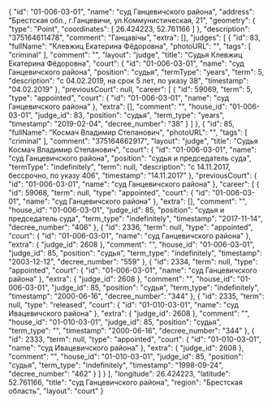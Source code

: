 {
"id": "01-006-03-01",
"name": "суд Ганцевичского района",
"address": "Брестская обл., г.Ганцевичи, ул.Коммунистическая, 21",
"geometry": {
"type": "Point",
"coordinates": [
26.424223, 52.761166
]
},
"description": "375164611478",
"comment": "Ганцавічы",
"extra": [],
"judges": [
{
"id": 83,
"fullName": "Клевжиц Екатерина Фёдоровна",
"photoURL": "",
"tags": [
"criminal"
],
"comment": "",
"layout": "judge",
"title": "Судья Клевжиц Екатерина Фёдоровна",
"court": {
"id": "01-006-03-01",
"name": "суд Ганцевичского района",
"position": "судья",
"termType": "years",
"term": 5,
"description": "c 04.02.2019, на срок 5 лет, по указу 38",
"timestamp": "04.02.2019"
},
"previousCourt": null,
"career": [
{
"id": 59069,
"term": 5,
"type": "appointed",
"court": {
"id": "01-006-03-01",
"name": "суд Ганцевичского района"
},
"extra": [],
"comment": "",
"house_id": "01-006-03-01",
"judge_id": 83,
"position": "судья",
"term_type": "years",
"timestamp": "2019-02-04",
"decree_number": "38"
}
]
}, {
"id": 85,
"fullName": "Космач Владимир Степанович",
"photoURL": "",
"tags": [
"criminal"
],
"comment": "375164662917",
"layout": "judge",
"title": "Судья Космач Владимир Степанович",
"court": {
"id": "01-006-03-01",
"name": "суд Ганцевичского района",
"position": "судья и председатель суда",
"termType": "indefinitely",
"term": null,
"description": "c 14.11.2017, бессрочно, по указу 406",
"timestamp": "14.11.2017"
},
"previousCourt": {
"id": "01-006-03-01",
"name": "суд Ганцевичского района"
},
"career": [
{
"id": 59068,
"term": null,
"type": "appointed",
"court": {
"id": "01-006-03-01",
"name": "суд Ганцевичского района"
},
"extra": [],
"comment": "",
"house_id": "01-006-03-01",
"judge_id": 85,
"position": "судья и председатель суда",
"term_type": "indefinitely",
"timestamp": "2017-11-14",
"decree_number": "406"
}, {
"id": 2336,
"term": null,
"type": "appointed",
"court": {
"id": "01-006-03-01",
"name": "суд Ганцевичского района"
},
"extra": {
"judge_id": 2608 },
"comment": "",
"house_id": "01-006-03-01",
"judge_id": 85,
"position": "судья",
"term_type": "indefinitely",
"timestamp": "2003-12-12",
"decree_number": "559"
}, {
"id": 2334,
"term": null,
"type": "appointed",
"court": {
"id": "01-006-03-01",
"name": "суд Ганцевичского района"
},
"extra": {
"judge_id": 2608 },
"comment": "",
"house_id": "01-006-03-01",
"judge_id": 85,
"position": "судья",
"term_type": "indefinitely",
"timestamp": "2000-06-16",
"decree_number": "344"
}, {
"id": 2335,
"term": null,
"type": "released",
"court": {
"id": "01-010-03-01",
"name": "суд Ивацевичского района"
},
"extra": {
"judge_id": 2608 },
"comment": "",
"house_id": "01-010-03-01",
"judge_id": 85,
"position": "судья",
"term_type": "",
"timestamp": "2000-06-16",
"decree_number": "344"
}, {
"id": 2333,
"term": null,
"type": "appointed",
"court": {
"id": "01-010-03-01",
"name": "суд Ивацевичского района"
},
"extra": {
"judge_id": 2608 },
"comment": "",
"house_id": "01-010-03-01",
"judge_id": 85,
"position": "судья",
"term_type": "indefinitely",
"timestamp": "1998-09-24",
"decree_number": "462"
}
]
}
],
"longitude": 26.424223,
"latitude": 52.761166,
"title": "суд Ганцевичского района",
"region": "Брестская область",
"layout": "court"
}
